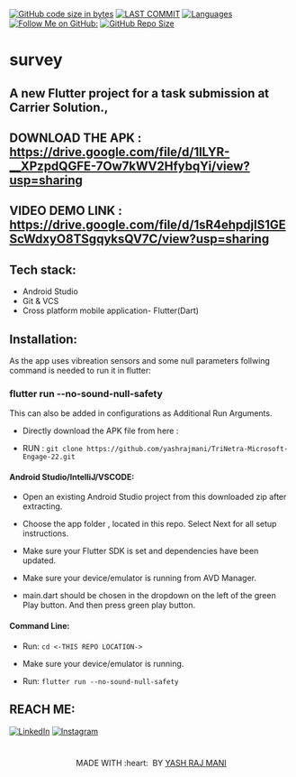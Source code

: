 [![GitHub code size in bytes](https://img.shields.io/github/languages/code-size/yashrajmani/survey?style=for-the-badge)](https://github.com/yashrajmani/)
[![LAST COMMIT](https://img.shields.io/github/last-commit/yashrajmani/survey?style=for-the-badge)](https://github.com/yashrajmani/)
[![Languages](https://img.shields.io/github/languages/count/yashrajmani/survey?style=for-the-badge)](https://github.com/yashrajmani/)
[![Follow Me on GitHub:](https://img.shields.io/github/followers/yashrajmani?style=for-the-badge)](https://github.com/yashrajmani/)
[![GitHub Repo Size](https://img.shields.io/github/repo-size/yashrajmani/survey?style=for-the-badge)](https://github.com/yashrajmani/)


# survey
## A new Flutter project for a task submission at Carrier Solution.,



## DOWNLOAD THE APK : https://drive.google.com/file/d/1lLYR-__XPzpdQGFE-7Ow7kWV2HfybqYi/view?usp=sharing

## VIDEO DEMO LINK : https://drive.google.com/file/d/1sR4ehpdjlS1GEScWdxyO8TSgqyksQV7C/view?usp=sharing




## Tech stack:
- Android Studio
- Git & VCS 
- Cross platform mobile application- Flutter(Dart)

## Installation:
As the app uses vibreation sensors and some null parameters follwing command is needed to run it in flutter: 
### flutter run --no-sound-null-safety
This can also be added in configurations as Additional Run Arguments.

- Directly download the APK file from here : <LINK>
	
- RUN : `git clone https://github.com/yashrajmani/TriNetra-Microsoft-Engage-22.git` 
	
#### Android Studio/IntelliJ/VSCODE:

- Open an existing Android Studio project from this downloaded zip after extracting.
	
- Choose the app folder , located in this repo. Select Next for all setup instructions.
	
- Make sure your Flutter SDK is set and dependencies have been updated.
	
- Make sure your device/emulator is running from AVD Manager.
	
- main.dart should be chosen in the dropdown on the left of the green Play button. And then press green play button.
	
#### Command Line:

- Run: `cd <-THIS REPO LOCATION->` 

- Make sure your device/emulator is running.

- Run: `flutter run --no-sound-null-safety` 




## REACH ME:
[![LinkedIn](https://img.shields.io/badge/LinkedIn-connect-blue.svg?logo=linkedin&logoColor=white)](https://www.linkedin.com/in/yashrajmani/) 
[![Instagram](https://img.shields.io/badge/Instagram-follow-purple.svg?logo=instagram&logoColor=white)](https://www.instagram.com/yashrajmani/)



#
<p align="center">
	MADE WITH :heart: &nbsp;BY <a href="https://github.com/yashrajmani/">YASH RAJ MANI</a>
</p>
